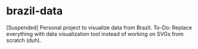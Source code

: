 # brazil-data
[Suspended] Personal project to visualize data from Brazil.
To-Do: Replace everything with data visualization tool instead of working on SVGs from scratch (duh).
